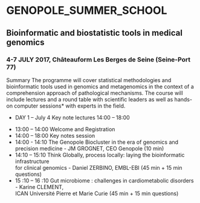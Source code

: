# GENOPOLE_SUMMER_SCHOOL
## Bioinformatic	and	biostatistic	tools in	medical	genomics
### 4-7	JULY	2017,	Châteauform	Les	Berges	de	Seine (Seine-Port	77)
Summary
The	programme	will	cover	statistical	methodologies	and	bioinformatic	tools	used	in genomics	and	metagenomics
in	the	context	of	a	comprehension	approach	of	pathological	mechanisms.	
The	course	will	include	lectures	and	a	round	table	with	scientific	leaders	as	well	as hands-on	computer	sessions*
with	experts	in	the	field.

+ DAY	1 – July	4
Key	note	lectures 14:00 – 18:00 
- 13:00	– 14:00 Welcome	and	Registration
- 14:00 – 18:00 Key	notes	session
- 14:00 - 14:10	The	Genopole	Biocluster	in	the	era	of	genomics	and precision medicine - JM	
GROGNET,	CEO	Genopole (10	min)
- 14:10 – 15:10 Think	Globally,	process	locally:	laying	the	bioinformatic	infrastructure	
for	clinical	genomics	- Daniel	ZERBINO,	EMBL-EBI (45	min	+	15	min	questions)
- 15 :10	– 16 :10	Gut	microbiome : challenges	in	cardiometabolic	disorders - Karine	CLEMENT,	
ICAN Université	Pierre	et	Marie	Curie (45	min	+	15	min	questions)
